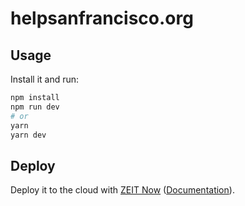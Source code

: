 # helpsanfrancisco.org

## Usage

Install it and run:

```bash
npm install
npm run dev
# or
yarn
yarn dev
```

## Deploy

Deploy it to the cloud with [ZEIT Now](https://zeit.co/import?filter=next.js&utm_source=github&utm_medium=readme&utm_campaign=next-example) ([Documentation](https://nextjs.org/docs/deployment)).
